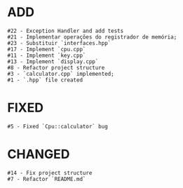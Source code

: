 # ADD
    #22 - Exception Handler and add tests
    #21 - Implementar operações do registrador de memória; 
    #23 - Substituir `interfaces.hpp`
    #17 - Implement `cpu.cpp`
    #11 - Implement `key.cpp`
    #13 - Implement `display.cpp`
    #8 - Refactor project structure
    #3 - `calculator.cpp` implemented;
    #1 - `.hpp` file created

# FIXED
    #5 - Fixed `Cpu::calculator` bug


# CHANGED
    #14 - Fix project structure
    #7 - Refactor `README.md`
